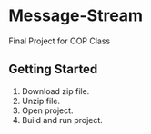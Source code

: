 # Message-Stream

Final Project for OOP Class

## Getting Started 

1. Download zip file.
2. Unzip file.
3. Open project.
4. Build and run project.
